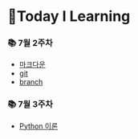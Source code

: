 # 📕Today I Learning

### 📚 7월 2주차

- [마크다운](./정리정리/마크다운.md)
- [git](./정리정리/git.md)
- [branch](./정리정리/branch.md)



### 📚 7월 3주차

- [Python 이론](./Python/파이썬.md)

  

​	
